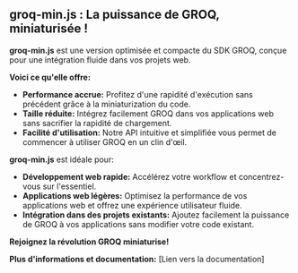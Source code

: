 ## groq-min.js : La puissance de GROQ, miniaturisée !

**groq-min.js** est une version optimisée et compacte du SDK GROQ, conçue pour une intégration fluide dans vos projets web. 

**Voici ce qu'elle offre:**

* **Performance accrue:** Profitez d'une rapidité d'exécution sans précédent grâce à la miniaturization du code.
* **Taille réduite:**  Intégrez facilement GROQ dans vos applications web sans sacrifier la rapidité de chargement.
* **Facilité d'utilisation:**  Notre API intuitive et simplifiée vous permet de commencer à utiliser GROQ en un clin d'œil.

**groq-min.js** est idéale pour:

* **Développement web rapide:**  Accélérez votre workflow et concentrez-vous sur l'essentiel.
* **Applications web légères:**  Optimisez la performance de vos applications web et offrez une expérience utilisateur fluide.
* **Intégration dans des projets existants:**  Ajoutez facilement la puissance de GROQ à vos applications sans modifier votre code existant.

**Rejoignez la révolution GROQ miniaturise!**

**Plus d'informations et documentation:** [Lien vers la documentation]



